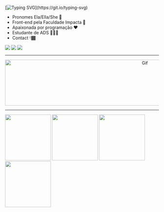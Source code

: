 [![Typing SVG](https://readme-typing-svg.herokuapp.com?font=didot&color=A712CF&background=FFFFFF00&lines=Ol%C3%A1!!+Me+chamo%2C+Emi.;+Dev.+SALESFORCE%2Fweb.)](https://git.io/typing-svg)

    
  - Pronomes Ela/Ella/She 🌼
  - Front-end pela Faculdade Impacta 🚀 
  - Apaixonada por programação  ❤
  - Estudante de ADS 👩🏾‍💻 
  - Contact 👇🏾 </h4>
  </div>
   
 <div> 
  
  <a href="https://instagram.com/iamemilaine" target="_blank"><img src="https://img.shields.io/badge/-Instagram-%23E4405F?style=for-the-badge&logo=instagram&logoColor=white" target="_blank"></a>
  <a href = "mailto:emilaine95@icloud.com"><img src="https://img.shields.io/badge/-Gmail-%23333?style=for-the-badge&logo=gmail&logoColor=white" target="_blank"></a>
  <a href="https://www.linkedin.com/in/emilaine-santos-56ab87a2/" target="_blank"><img src="https://img.shields.io/badge/-LinkedIn-%230077B5?style=for-the-badge&logo=linkedin&logoColor=white" target="_blank"></a> 
  
</div>
 <hr>

 
 <div align="center" > 

<img align="leaft" alt="Gif" height="150" width="900"   src="https://camo.githubusercontent.com/ccec72fca14f2b8f0ccda34abed28e38f64951d034fdb86e92ea254f1f448b61/68747470733a2f2f632e74656e6f722e636f6d2f59475f4a7a345151464e4941414141432f706978656c2d6172742d726f6f6d2e676966">

</div>
  <hr>
  
<div>
    <img height="150em" src="https://github-profile-summary-cards.vercel.app/api/cards/profile-details?username=emilainesantos&theme=radical"/> 
<img height="150em" src="https://github-readme-stats.vercel.app/api?username=emilainesantos&show_icons=true&theme=radical&include_all_commits=true&count_private=false&hide_border=true"/> <img height="150em" src="https://github-readme-stats.vercel.app/api/top-langs/?username=emilainesantos&layout=compact&langs_count=7&theme=radical&hide_border=true"/> <img height="150em" src="https://github-readme-streak-stats.herokuapp.com/?user=isabellylemos&theme=radical&hide_border=true"/>
   
 </div>  



 

 
